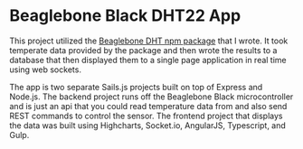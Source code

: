 # Beaglebone Black DHT22 App

This project utilized the [Beaglebone DHT npm package](https://www.npmjs.com/package/beaglebone-dht) that I wrote. It took temperate data provided by the package and then wrote the results to a database that then displayed them to a single page application in real time using web sockets.

The app is two separate Sails.js projects built on top of Express and Node.js. The backend project runs off the Beaglebone Black microcontroller and is just an api that you could read temperature data from and also send REST commands to control the sensor. The frontend project that displays the data was built using Highcharts, Socket.io, AngularJS, Typescript, and Gulp.
